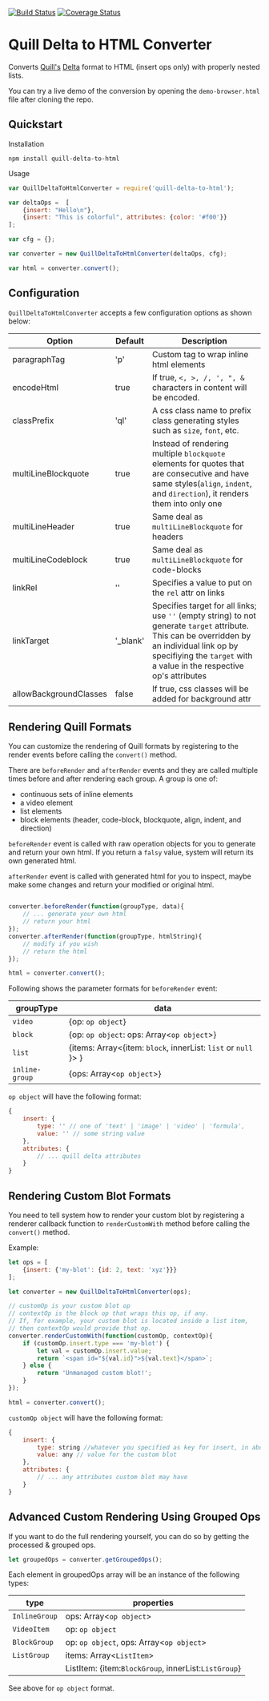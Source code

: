 [![Build Status](https://travis-ci.org/nozer/quill-delta-to-html.svg?branch=master)](https://travis-ci.org/nozer/quill-delta-to-html) 
[![Coverage Status](https://coveralls.io/repos/github/nozer/quill-delta-to-html/badge.svg?branch=master)](https://coveralls.io/github/nozer/quill-delta-to-html?branch=master)


# Quill Delta to HTML Converter #
Converts [Quill's](https://quilljs.com) [Delta](https://quilljs.com/docs/delta/) format to HTML (insert ops only) with properly nested lists.

You can try a live demo of the conversion by opening the `demo-browser.html` file after cloning the repo.


## Quickstart ## 

Installation
```
npm install quill-delta-to-html
```

Usage
```javascript
var QuillDeltaToHtmlConverter = require('quill-delta-to-html');

var deltaOps =  [
    {insert: "Hello\n"},
    {insert: "This is colorful", attributes: {color: '#f00'}}
];

var cfg = {};

var converter = new QuillDeltaToHtmlConverter(deltaOps, cfg);

var html = converter.convert(); 
```

## Configuration ## 

`QuillDeltaToHtmlConverter` accepts a few configuration options as shown below:

|Option | Default | Description 
|---|---|---|
|paragraphTag| 'p' | Custom tag to wrap inline html elements|
|encodeHtml| true | If true, `<, >, /, ', ", &` characters in content will be encoded.|
|classPrefix| 'ql' | A css class name to prefix class generating styles such as `size`, `font`, etc. |
|multiLineBlockquote| true | Instead of rendering multiple `blockquote` elements for quotes that are consecutive and have same styles(`align`, `indent`, and `direction`), it renders them into only one|
|multiLineHeader| true | Same deal as `multiLineBlockquote` for headers|
|multiLineCodeblock| true | Same deal as `multiLineBlockquote` for code-blocks|
|linkRel| '' | Specifies a value to put on the `rel` attr on links|
|linkTarget| '_blank' | Specifies target for all links; use `''` (empty string) to not generate `target` attribute. This can be overridden by an individual link op by specifiying the `target` with a value in the respective op's attributes|
|allowBackgroundClasses| false | If true, css classes will be added for background attr|

## Rendering Quill Formats ##

You can customize the rendering of Quill formats by registering to the render events before calling the `convert()` method. 

There are `beforeRender` and `afterRender` events and they are called multiple times before and after rendering each group. A group is one of:

- continuous sets of inline elements
- a video element
- list elements
- block elements (header, code-block, blockquote, align, indent, and direction) 

`beforeRender` event is called with raw operation objects for you to generate and return your own html. If you return a `falsy` value, system will return its own generated html. 

`afterRender` event is called with generated html for you to inspect, maybe make some changes and return your modified or original html.

```javascript

converter.beforeRender(function(groupType, data){
    // ... generate your own html 
    // return your html
});
converter.afterRender(function(groupType, htmlString){
    // modify if you wish
    // return the html
});

html = converter.convert();

```

Following shows the parameter formats for `beforeRender` event: 



|groupType|data|
|---|---|
|`video`|{op: `op object`}|
|`block`|{op: `op object`: ops: Array<`op object`>}|
|`list`| {items: Array<{item: `block`, innerList: `list` or `null` }> }|
|`inline-group`|{ops: Array<`op object`>}|

`op object` will have the following format: 

```javascript
{
    insert: {
        type: '' // one of 'text' | 'image' | 'video' | 'formula',
        value: '' // some string value  
    }, 
    attributes: {
        // ... quill delta attributes 
    }
}
```

## Rendering Custom Blot Formats ##

You need to tell system how to render your custom blot by registering a renderer callback function to `renderCustomWith` method before calling the `convert()` method. 

Example:
```javascript 
let ops = [
    {insert: {'my-blot': {id: 2, text: 'xyz'}}}
];

let converter = new QuillDeltaToHtmlConverter(ops);

// customOp is your custom blot op
// contextOp is the block op that wraps this op, if any. 
// If, for example, your custom blot is located inside a list item,
// then contextOp would provide that op. 
converter.renderCustomWith(function(customOp, contextOp){
    if (customOp.insert.type === 'my-blot') {
        let val = customOp.insert.value;
        return `<span id="${val.id}">${val.text}</span>`;
    } else {
        return 'Unmanaged custom blot!';
    }
});

html = converter.convert();
```
`customOp object` will have the following format: 

```javascript
{
    insert: {
        type: string //whatever you specified as key for insert, in above example: 'my-blot'
        value: any // value for the custom blot  
    }, 
    attributes: {
        // ... any attributes custom blot may have
    }
}
```

## Advanced Custom Rendering Using Grouped Ops ##

If you want to do the full rendering yourself, you can do so 
by getting the processed & grouped ops.

```javascript
let groupedOps = converter.getGroupedOps();
```
Each element in groupedOps array will be an instance of the 
following types: 

|type|properties|
|---|---|
|`InlineGroup`|ops: Array<`op object`>|
|`VideoItem`|op: `op object`|
|`BlockGroup`|op: `op object`, ops: Array<`op object`>|
|`ListGroup`|items: Array<`ListItem`>|
||ListItem: {item:`BlockGroup`, innerList:`ListGroup`}|

See above for `op object` format. 
